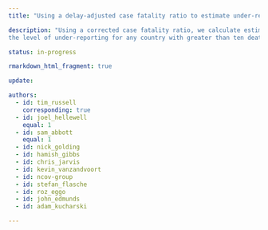 ```yaml
---
title: "Using a delay-adjusted case fatality ratio to estimate under-reporting"

description: "Using a corrected case fatality ratio, we calculate estimates of
the level of under-reporting for any country with greater than ten deaths"

status: in-progress

rmarkdown_html_fragment: true

update: 

authors:
  - id: tim_russell
    corresponding: true
  - id: joel_hellewell
    equal: 1
  - id: sam_abbott
    equal: 1
  - id: nick_golding
  - id: hamish_gibbs
  - id: chris_jarvis
  - id: kevin_vanzandvoort
  - id: ncov-group
  - id: stefan_flasche
  - id: roz_eggo
  - id: john_edmunds
  - id: adam_kucharski

---
```

